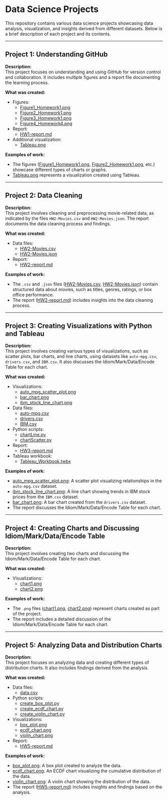 # Data Science Projects

This repository contains various data science projects showcasing data analysis, visualization, and insights derived from different datasets. Below is a brief description of each project and its contents.

---

## Project 1: Understanding GitHub
**Description:**  
This project focuses on understanding and using GitHub for version control and collaboration. It includes multiple figures and a report file documenting the learning process.

**What was created:**  
- Figures:  
  - [Figure1_Homework1.png](Project_1/Figure1_Homework1.png)  
  - [Figure2_Homework1.png](Project_1/Figure2_Homework1.png)  
  - [Figure3_Homework1.png](Project_1/Figure3_Homework1.png)  
  - [Figure4_Homework4.png](Project_1/Figure4_Homework4.png)  
- Report:  
  - [HW1-report.md](Project_1/HW1-report.md)  
- Additional visualization:  
  - [Tableau.png](Project_1/Tableau.png)  

**Examples of work:**  
- The figures ([Figure1_Homework1.png](Project_1/Figure1_Homework1.png), [Figure2_Homework1.png](Project_1/Figure2_Homework1.png), etc.) showcase different types of charts or graphs.  
- [Tableau.png](Project_1/Tableau.png) represents a visualization created using Tableau.

---

## Project 2: Data Cleaning
**Description:**  
This project involves cleaning and preprocessing movie-related data, as indicated by the files `HW2-Movies.csv` and `HW2-Movies.json`. The report documents the data cleaning process and findings.

**What was created:**  
- Data files:  
  - [HW2-Movies.csv](Project_2/HW2-Movies.csv)  
  - [HW2-Movies.json](Project_2/HW2-Movies.json)  
- Report:  
  - [HW2-report.md](Project_2/HW2-report.md)  

**Examples of work:**  
- The `.csv` and `.json` files ([HW2-Movies.csv](Project_2/HW2-Movies.csv), [HW2-Movies.json](Project_2/HW2-Movies.json)) contain structured data about movies, such as titles, genres, ratings, or box office performance.  
- The report ([HW2-report.md](Project_2/HW2-report.md)) includes insights into the data cleaning process.

---

## Project 3: Creating Visualizations with Python and Tableau
**Description:**  
This project involves creating various types of visualizations, such as scatter plots, bar charts, and line charts, using datasets like `auto-mpg.csv`, `drivers.csv`, and `IBM.csv`. It also discusses the Idiom/Mark/Data/Encode Table for each chart.

**What was created:**  
- Visualizations:  
  - [auto_mpg_scatter_plot.png](Project_3/auto_mpg_scatter_plot.png)  
  - [bar_chart.png](Project_3/bar_chart.png)  
  - [ibm_stock_line_chart.png](Project_3/ibm_stock_line_chart.png)  
- Data files:  
  - [auto-mpg.csv](Project_3/auto-mpg.csv)  
  - [drivers.csv](Project_3/drivers.csv)  
  - [IBM.csv](Project_3/IBM.csv)  
- Python scripts:  
  - [chartLine.py](Project_3/chartLine.py)  
  - [chartScatter.py](Project_3/chartScatter.py)  
- Report:  
  - [HW3-report.md](Project_3/HW3-report.md)  
- Tableau workbook:  
  - [Tableau_Workbook.twbx](Project_3/Tableau_Workbook.twbx)  

**Examples of work:**  
- [auto_mpg_scatter_plot.png](Project_3/auto_mpg_scatter_plot.png): A scatter plot visualizing relationships in the `auto-mpg.csv` dataset.  
- [ibm_stock_line_chart.png](Project_3/ibm_stock_line_chart.png): A line chart showing trends in IBM stock prices from the `IBM.csv` dataset.  
- [bar_chart.png](Project_3/bar_chart.png): A bar chart created from the `drivers.csv` dataset.  
- The report discusses the Idiom/Mark/Data/Encode Table for each chart.

---

## Project 4: Creating Charts and Discussing Idiom/Mark/Data/Encode Table
**Description:**  
This project involves creating two charts and discussing the Idiom/Mark/Data/Encode Table for each chart.

**What was created:**  
- Visualizations:  
  - [chart1.png](Project_4/chart1.png)  
  - [chart2.png](Project_4/chart2.png)  

**Examples of work:**  
- The `.png` files ([chart1.png](Project_4/chart1.png), [chart2.png](Project_4/chart2.png)) represent charts created as part of the project.  
- The report includes a detailed discussion of the Idiom/Mark/Data/Encode Table for each chart.

---

## Project 5: Analyzing Data and Distribution Charts
**Description:**  
This project focuses on analyzing data and creating different types of distribution charts. It also includes findings derived from the analysis.

**What was created:**  
- Data files:  
  - [data.csv](Project_5/data.csv)  
- Python scripts:  
  - [create_box_plot.py](Project_5/create_box_plot.py)  
  - [create_ecdf_chart.py](Project_5/create_ecdf_chart.py)  
  - [create_violin_chart.py](Project_5/create_violin_chart.py)  
- Visualizations:  
  - [box_plot.png](Project_5/box_plot.png)  
  - [ecdf_chart.png](Project_5/ecdf_chart.png)  
  - [violin_chart.png](Project_5/violin_chart.png)  
- Report:  
  - [HW5-report.md](Project_5/HW5-report.md)  

**Examples of work:**  
- [box_plot.png](Project_5/box_plot.png): A box plot created to analyze the data.  
- [ecdf_chart.png](Project_5/ecdf_chart.png): An ECDF chart visualizing the cumulative distribution of the data.  
- [violin_chart.png](Project_5/violin_chart.png): A violin chart showing the distribution of the data.  
- The report ([HW5-report.md](Project_5/HW5-report.md)) includes insights and findings based on the analysis.